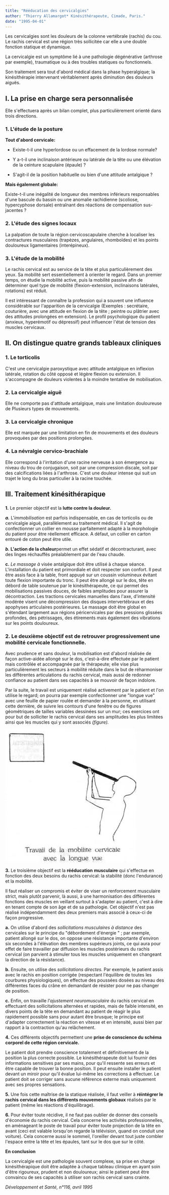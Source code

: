 ```yaml
---
title: "Rééducation des cervicalgies"
author: "Thierry Allamargot* Kinésithérapeute, Cimade, Paris."
date: "1995-04-01"
---
```


Les cervicalgies sont les douleurs de la colonne vertébrale (rachis) du cou. Le rachis cervical est une région très sollicitée car elle a une double fonction statique et dynamique.

La cervicalgie est un symptôme lié à une pathologie dégénérative (arthrose par exemple), traumatique ou à des troubles statiques ou fonctionnels.

Son traitement sera tout d'abord médical dans la phase hyperalgique; la kinésithérapie intervenant véritablement après diminution des douleurs aiguës.

## **I. La prise en charge** **sera personnalisée**

Elle s'effectuera après un bilan complet, plus particulièrement orienté dans trois directions.

### **1. L'étude de la posture**

**Tout d'abord cervicale:**

- Existe-t-il une hyperlordose ou un effacement de la lordose normale?

- Y a-t-il une inclinaison antérieure ou latérale de la tête ou une élévation de la ceinture scapulaire (épaule) ?

- S'agit-il de la position habituelle ou bien d'une attitude antalgique ?

**Mais également globale:**

Existe-t-il une inégalité de longueur des membres inférieurs responsables d'une bascule du bassin ou une anomalie rachidienne (scoliose, hypercyphose dorsale) entraînant des réactions de compensation sus-jacentes ?

### **2. L'étude des signes locaux**

La palpation de toute la région cervicoscapulaire cherche à localiser les contractures musculaires (trapèzes, angulaires, rhomboïdes) et les points douloureux ligamentaires (interépineux).

### **3. L'étude de la mobilité**

Le rachis cervical est au service de la tête et plus particulièrement des yeux. Sa mobilité sert essentiellement à orienter le regard. Dans un premier temps, on étudie la mobilité active, puis la mobilité passive afin de déterminer quel type de mobilité (flexion-extension, inclinaisons latérales, rotations) est réduit.

Il est intéressant de connaître la profession qui a souvent une influence considérable sur l'apparition de la cervicalgie (Exemples : secrétaire, couturière, avec une attitude en flexion de la tête ; peintre ou plâtrier avec des attitudes prolongées en extension). Le profil psychologique du patient (anxieux, hyperémotif ou dépressif) peut influencer l'état de tension des muscles cervicaux.

## **II. On distingue quatre grands tableaux** **cliniques**

### **1. Le torticolis**

C'est une cervicalgie paroxystique avec attitude antalgique en inflexion latérale, rotation du côté opposé et légère flexion ou extension. Il s'accompagne de douleurs violentes à la moindre tentative de mobilisation.

### **2. La cervicalgie aiguë**

Elle ne comporte pas d'attitude antalgique, mais une limitation douloureuse de Plusieurs types de mouvements.

### **3. La cervicalgie chronique**

Elle est marquée par une limitation en fin de mouvements et des douleurs provoquées par des positions prolongées.

### **4. La névralgie cervico-brachiale**

Elle correspond à l'irritation d'une racine nerveuse à son émergence au niveau du trou de conjugaison, soit par une compression discale, soit par des calcifications liées à l'arthrose. C'est une douleur intense qui suit un trajet le long du bras particulier à la racine touchée.

## **III. Traitement kinésithérapique**

###   
**1.** Le premier objectif est la **lutte contre la douleur.**

**_a._** L'_immobilisation_ est parfois indispensable, en cas de torticolis ou de cervicalgie aiguë, parallèlement au traitement médical. Il s'agit de confectionner un collier en mousse parfaitement adapté à la morphologie du patient pour être réellement efficace. A défaut, un collier en carton entouré de coton peut être utile.

**_b._ L'action de la chaleur**permet un effet sédatif et décontracturant, avec des linges réchauffés préalablement par de l'eau chaude.

**c.** _Le massage à_ visée antalgique doit être utilisé à chaque séance. L'installation du patient est primordiale et doit respecter son confort. Il peut être assis face à la table, front appuyé sur un coussin volumineux évitant toute flexion importante du tronc. Il peut être allongé sur le dos, tête en débord de table soutenue par le kinésithérapeute, ce qui permet des mobilisations passives douces, de faibles amplitudes pour assurer la décontraction. Les tractions cervicales manuelles dans l'axe, d'intensité modérée visent une décompression des disques intervertébraux et des apophyses articulaires postérieures. Le massage doit être global en s'étendant largement aux régions péricervicales par des pressions glissées profondes, des pétrissages, des étirements mais également des vibrations sur les points douloureux.

### **2.** Le deuxième objectif est de **retrouver** **progressivement une mobilité cervicale** **fonctionnelle.**

Avec prudence et sans douleur, la mobilisation est d'abord réalisée de façon active-aidée allongé sur le dos, c'est-à-dire effectuée par le patient mais contrôlée et accompagnée par le thérapeute; elle vise plus particulièrement les secteurs à mobilité réduite dans le but de réharmoniser les différentes articulations du rachis cervical, mais aussi de redonner confiance au patient dans ses capacités à se mouvoir de façon indolore.

Par la suite, le travail est uniquement réalisé activement par le patient et l'on utilise le regard; on pourra par exemple confectionner une "longue vue" avec une feuille de papier roulée et demander à la personne, en utilisant cette dernière, de suivre les contours d'une fenêtre ou de figures géométriques de tailles variables dessinées sur un mur; ces exercices ont pour but de solliciter le rachis cervical dans ses amplitudes les plus limitées ainsi que les muscles qui y sont associés _(figure)._

![](i635-1.jpg)


**3.** Le troisième objectif est la **rééducation** **musculaire** qui s'effectue en fonction des deux besoins du rachis cervical: la stabilité (donc l'endurance) et la mobilité.

Il faut réaliser un compromis et éviter de viser un renforcement musculaire strict, mais plutôt parvenir, là aussi, à une harmonisation des différentes fonctions des muscles en veillant surtout à s'adapter au patient, c'est à dire en tenant compte de son âge et de sa pathologie. Cet objectif n'est pas réalisé indépendamment des deux premiers mais associé à ceux-ci de façon progressive.

**a.** On utilise d'abord des _sollicitations musculaires à distance_ des cervicales sur le principe du "débordement d'énergie " ; par exemple, patient allongé sur le dos, on oppose une résistance importante d'environ six secondes à l'élévation des membres supérieurs joints, ce qui aura pour effet de faire travailler par diffusion les muscles postérieurs du rachis cervical (on parvient à stimuler tous les muscles uniquement en changeant la direction de la résistance).

**b.** Ensuite, on utilise des _sollicitations directes._ Par exemple, le patient assis avec le rachis en position corrigée (respectant l'équilibre de toutes les courbures physiologiques), on effectue des poussées dosées au niveau des différentes faces du crâne en demandant de résister pour ne pas changer de position.

**c.** Enfin, on travaille _l'ajustement neuromusculaire_ du rachis cervical en effectuant des sollicitations alternées et rapides, mais de faible intensité, en divers points de la tête en demandant au patient de réagir le plus rapidement possible sans pour autant être brusque; le principe est d'adapter correctement la réaction en vitesse et en intensité, aussi bien par rapport à la contraction qu'au relâchement.

**4.** Ces différents objectifs permettent une **prise de conscience du schéma corporel de cette région cervicale.**

Le patient doit prendre conscience totalement et définitivement de la position la plus correcte possible. Le kinésithérapeute doit lui fournir des informations sensitives par ses mains, pour qu'il ressente ses erreurs et être capable de trouver la bonne position. Il peut ensuite installer le patient devant un miroir pour qu'il évalue lui-même les corrections à effectuer. Le patient doit se corriger sans aucune référence externe mais uniquement avec ses propres sensations.

**5.** Une fois cette maîtrise de la statique réalisée, il faut veiller à **réintégrer le rachis** **cervical dans les différents mouvements globaux** réalisés par le patient (même les réactions d'équilibrage).

**6.** Pour éviter toute récidive, il ne faut pas oublier de donner des conseils d'économie du rachis cervical. Cela concerne les activités professionnelles, en aménageant le poste de travail pour éviter toute projection de la tête en avant (ceci est valable lorsqu'on regarde la télévision, quand on conduit une voiture). Cela concerne aussi le sommeil, l'oreiller devant tout juste combler l'espace entre la tête et les épaules, tant sur le dos que sur le côté.

**En conclusion**

La cervicalgie est une pathologie souvent complexe, sa prise en charge kinésithérapique doit être adaptée à chaque tableau clinique en ayant soin d'être rigoureux, prudent et non douloureux; ainsi le patient peut être convaincu de ses capacités à utiliser son rachis cervical sans crainte.

_Développement et Santé, n°116, avril 1995_